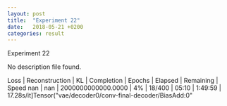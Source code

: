 ```yaml
---
layout: post
title:  "Experiment 22"
date:   2018-05-21 +0200
categories: result
---
```

Experiment 22

No description file found.

Loss | Reconstruction | KL | Completion | Epochs | Elapsed | Remaining | Speed
nan | nan | 2000000000000.0000 | 4% | 18/400 | 05:10 | 1:49:59 | 17.28s/it]Tensor("vae/decoder0/conv-final-decoder/BiasAdd:0"


